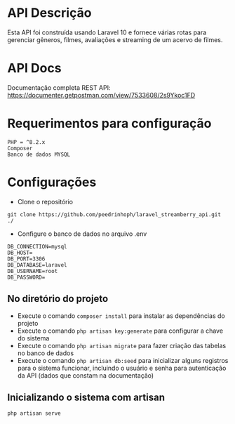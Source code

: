 # API Descrição

Esta API foi construída usando Laravel 10 e fornece várias rotas para gerenciar gêneros, filmes, avaliações e streaming de um acervo de filmes.

# API Docs

Documentação completa REST API: https://documenter.getpostman.com/view/7533608/2s9Ykoc1FD

# Requerimentos para configuração

```
PHP = ^8.2.x
Composer
Banco de dados MYSQL
```

# Configurações
- Clone o repositório

```
git clone https://github.com/peedrinhoph/laravel_streamberry_api.git ./
```

- Configure o banco de dados no arquivo .env
```
DB_CONNECTION=mysql
DB_HOST=
DB_PORT=3306
DB_DATABASE=laravel
DB_USERNAME=root
DB_PASSWORD=
```
## No diretório do projeto 
- Execute o comando `composer install` para instalar as dependências do projeto
- Execute o comando `php artisan key:generate` para configurar a chave do sistema
- Execute o comando `php artisan migrate` para fazer criação das tabelas no banco de dados
- Execute o comando `php artisan db:seed` para inicializar alguns registros para o sistema funcionar, incluindo o usuário e senha para autenticação da API (dados que constam na documentação)

## Inicializando o sistema com artisan

```
php artisan serve
```
